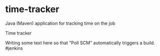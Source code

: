 # time-tracker
Java (Maven) application for tracking time on the job

Time tracker

Writing some text here so that "Poll SCM" automatically triggers a build.
#jenkins
